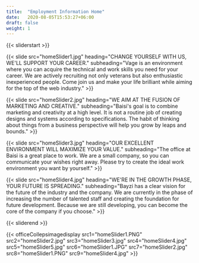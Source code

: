 ```yaml
---
title:  "Employment Information Home"
date:   2020-08-05T15:53:27+06:00
draft: false
weight: 1
---
```

{{< sliderstart >}}

{{< slide src="homeSlider1.jpg" heading="CHANGE YOURSELF WITH US, WE'LL SUPPORT YOUR CAREER." subheading="Vage is an environment where you can acquire the technical and work skills you need for your career. We are actively recruiting not only veterans but also enthusiastic inexperienced people. Come join us and make your life brilliant while aiming for the top of the web industry." >}}

{{< slide src="homeSlider2.jpg" heading="WE AIM AT THE FUSION OF MARKETING AND CREATIVE." subheading="Baisi's goal is to combine marketing and creativity at a high level. It is not a routine job of creating designs and systems according to specifications. The habit of thinking about things from a business perspective will help you grow by leaps and bounds." >}}

{{< slide src="homeSlider3.jpg" heading="OUR EXCELLENT ENVIRONMENT WILL MAXIMIZE YOUR VALUE." subheading="The office at Baisi is a great place to work. We are a small company, so you can communicate your wishes right away. Please try to create the ideal work environment you want by yourself." >}}

{{< slide src="homeSlider4.jpg" heading="WE'RE IN THE GROWTH PHASE, YOUR FUTURE IS SPREADING." subheading="Bayzi has a clear vision for the future of the industry and the company. We are currently in the phase of increasing the number of talented staff and creating the foundation for future development. Because we are still developing, you can become the core of the company if you choose." >}}

{{< sliderend >}}

{{< officeCollepsimagedisplay src1="homeSlider1.PNG" src2="homeSlider2.jpg" src3="homeSlider3.jpg" src4="homeSlider4.jpg" src5="homeSlider5.jpg" src6="homeSlider1.JPG" src7="homeSlider2.jpg" src8="homeSlider1.PNG" src9="homeSlider4.jpg"  >}}